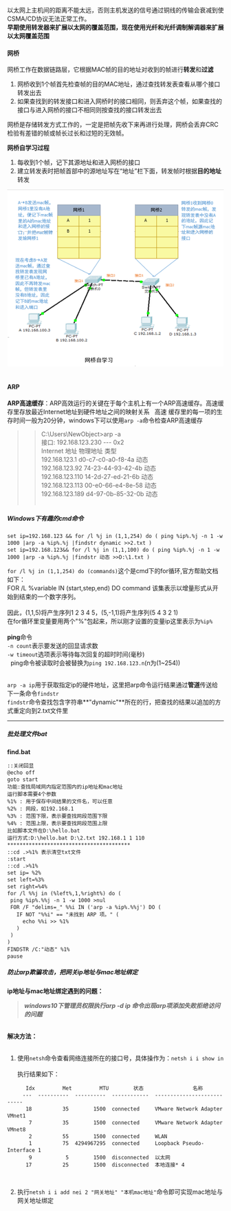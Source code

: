 以太网上主机间的距离不能太远，否则主机发送的信号通过铜线的传输会衰减到使CSMA/CD协议无法正常工作。<br>
**早期使用转发器来扩展以太网的覆盖范围，现在使用光纤和光纤调制解调器来扩展以太网覆盖范围**

#### 网桥  
网桥工作在数据链路层，它根据MAC帧的目的地址对收到的帧进行**转发**和**过滤**   
1. 网桥收到1个帧首先检查帧的目的MAC地址，通过查找转发表查看从哪个接口转发出去    
2. 如果查找到的转发接口和进入网桥时的接口相同，则丢弃这个帧，如果查找的接口与进入网桥的接口不相同则按查找的接口转发出去


网桥是存储转发方式工作的，一定是把帧先收下来再进行处理，网桥会丢弃CRC检验有差错的帧或帧长过长和过短的无效帧。



**网桥自学习过程**

1. 每收到1个帧，记下其源地址和进入网桥的接口
2. 建立转发表时把帧首部中的源地址写在“地址”栏下面，转发帧时根据**目的地址**转发   

![网桥自学习](https://github.com/HurricanGod/Home/blob/master/img/networkbridge.png)
 
#### ARP
**ARP高速缓存**：ARP高效运行的关键在于每个主机上有一个ARP高速缓存。高速缓存里存放最近Internet地址到硬件地址之间的映射关系   
高速 缓存里的每一项的生存时间一般为20分钟，windows下可以使用`arp -a`命令检查ARP高速缓存    
>>C:\Users\NewObject>arp -a   
  接口: 192.168.123.230 --- 0x2   
  Internet 地址         物理地址                类型   
  192.168.123.1         d0-c7-c0-a0-f8-4a     动态   
  192.168.123.92        74-23-44-93-42-4b     动态   
  192.168.123.110       14-2d-27-ed-21-6b     动态   
  192.168.123.113       00-e0-66-e4-8e-58     动态    
  192.168.123.189       d4-97-0b-85-32-0b     动态     
 
##### Windows下有趣的cmd命令  
```shell
set ip=192.168.123 && for /l %j in (1,1,254) do ( ping %ip%.%j -n 1 -w 1000 |arp -a %ip%.%j |findstr dynamic >>2.txt )
set ip=192.168.123&& for /l %j in (1,1,100) do ( ping %ip%.%j -n 1 -w 1000 |arp -a %ip%.%j |findstr 动态 >>D:\1.txt )
```
``for /l %j in (1,1,254) do (commands)``这个是cmd下的for循环,官方帮助文档如下：<br>
FOR /L %variable IN (start,step,end) DO command    该集表示以增量形式从开始到结束的一个数字序列。<br>    
因此，(1,1,5)将产生序列1 2 3 4 5，(5,-1,1)将产生序列(5 4 3 2 1)<br>
在for循环里变量要用两个"%"包起来，所以刚才设置的变量ip这里表示为`%ip%`<br><br>
**ping**命令<br>
`-n count`表示要发送的回显请求数<br/>
`-w timeout`选项表示等待每次回复的超时时间(毫秒) <br>  
ping命令被读取时会被替换为``ping 192.168.123.n``(n为(1~254))  <br> <br>

`arp -a ip`用于获取指定ip的硬件地址，这里把arp命令运行结果通过**管道**传送给下一条命令``findstr``  <br> 
``findstr``命令查找包含字符串**"dynamic"**所在的行，把查找的结果以追加的方式重定向到2.txt文件里 <br>

-------

 ##### 批处理文件bat
 **find.bat**
 ```shell
 ::关闭回显
 @echo off
goto start
功能:查找局域网内指定范围内的ip地址和mac地址
运行脚本需要4个参数
%1% : 用于保存中间结果的文件名，可以任意
%2% : 网段，如192.168.1
%3% : 范围下限，表示要查找网段范围下限
%4% : 范围上限，表示要查找网段范围上限
比如脚本文件在D:\hello.bat
运行方式:D:\hello.bat D:\2.txt 192.168.1 1 110
****************************************
::cd .>%1% 表示清空txt文件
:start
::cd .>%1%
set ip= %2%
set left=%3%
set right=%4%
for /l %%j in (%left%,1,%right%) do (
  ping %ip%.%%j -n 1 -w 1000 >nul
  FOR /F "delims=_" %%i IN ('arp -a %ip%.%%j') DO (
    IF NOT "%%i" == "未找到 ARP 项。" (
      echo %%i >> %1%
    )
  )
)
FINDSTR /C:"动态" %1%
pause
 ```
 
 ##### 防止arp欺骗攻击，把网关ip地址与mac地址绑定
 **ip地址与mac地址绑定遇到的问题：**<br>
 >***windows10下管理员权限执行arp -d ip 命令出现arp项添加失败拒绝访问的问题***    
 
 <br>**解决方法：**<br><br>
 
 1. 使用`netsh`命令查看网络连接所在的接口号，具体操作为：``netsh i i show in`` <br>   
 执行结果如下：<br>
 
 >>>>

       
          Idx         Met         MTU        状态                名称
         ---  ----------  ----------  ------------  ---------------------------
          18          35        1500  connected     VMware Network Adapter VMnet1
           7          35        1500  connected     VMware Network Adapter VMnet8
           2          55        1500  connected     WLAN
           1          75  4294967295  connected     Loopback Pseudo-Interface 1
           9           5        1500  disconnected  以太网
          17          25        1500  disconnected  本地连接* 4
         
 <br>
 
 2. 执行``netsh i i add nei 2 "网关地址" "本机mac地址"``命令即可实现mac地址与网关地址绑定
 
